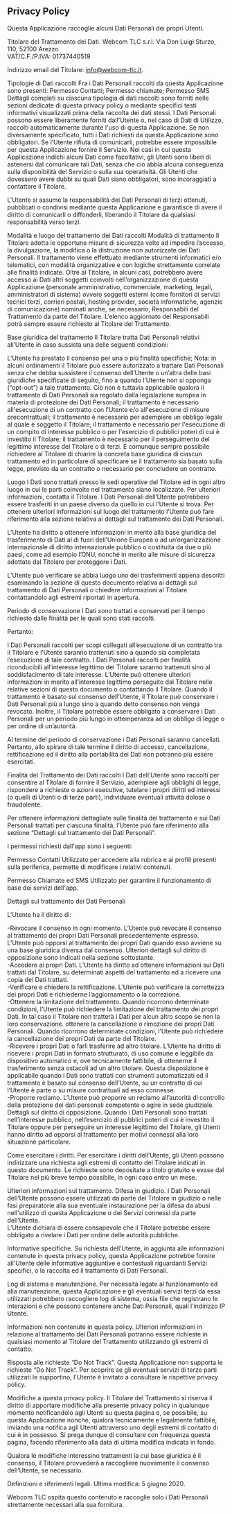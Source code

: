 ## Privacy Policy
Questa Applicazione raccoglie alcuni Dati Personali dei propri Utenti.

Titolare del Trattamento dei Dati. 
Webcom TLC s.r.l. 
Via Don Luigi Sturzo, 110, 52100 Arezzo  
VAT/C.F./P.IVA: 01737440519  

Indirizzo email del Titolare: info@webcom-tlc.it. 

Tipologie di Dati raccolti
Fra i Dati Personali raccolti da questa Applicazione sono presenti: Permesso Contatti; Permesso chiamate; Permesso SMS
Dettagli completi su ciascuna tipologia di dati raccolti sono forniti nelle sezioni dedicate di questa privacy policy o mediante specifici testi informativi visualizzati prima della raccolta dei dati stessi.
I Dati Personali possono essere liberamente forniti dall'Utente o, nel caso di Dati di Utilizzo, raccolti automaticamente durante l'uso di questa Applicazione.
Se non diversamente specificato, tutti i Dati richiesti da questa Applicazione sono obbligatori. Se l’Utente rifiuta di comunicarli, potrebbe essere impossibile per questa Applicazione fornire il Servizio. Nei casi in cui questa Applicazione indichi alcuni Dati come facoltativi, gli Utenti sono liberi di astenersi dal comunicare tali Dati, senza che ciò abbia alcuna conseguenza sulla disponibilità del Servizio o sulla sua operatività.
Gli Utenti che dovessero avere dubbi su quali Dati siano obbligatori, sono incoraggiati a contattare il Titolare.

L'Utente si assume la responsabilità dei Dati Personali di terzi ottenuti, pubblicati o condivisi mediante questa Applicazione e garantisce di avere il diritto di comunicarli o diffonderli, liberando il Titolare da qualsiasi responsabilità verso terzi.

Modalità e luogo del trattamento dei Dati raccolti
Modalità di trattamento
Il Titolare adotta le opportune misure di sicurezza volte ad impedire l’accesso, la divulgazione, la modifica o la distruzione non autorizzate dei Dati Personali.
Il trattamento viene effettuato mediante strumenti informatici e/o telematici, con modalità organizzative e con logiche strettamente correlate alle finalità indicate. Oltre al Titolare, in alcuni casi, potrebbero avere accesso ai Dati altri soggetti coinvolti nell’organizzazione di questa Applicazione (personale amministrativo, commerciale, marketing, legali, amministratori di sistema) ovvero soggetti esterni (come fornitori di servizi tecnici terzi, corrieri postali, hosting provider, società informatiche, agenzie di comunicazione) nominati anche, se necessario, Responsabili del Trattamento da parte del Titolare. L’elenco aggiornato dei Responsabili potrà sempre essere richiesto al Titolare del Trattamento.

Base giuridica del trattamento
Il Titolare tratta Dati Personali relativi all’Utente in caso sussista una delle seguenti condizioni:

L’Utente ha prestato il consenso per una o più finalità specifiche; Nota: in alcuni ordinamenti il Titolare può essere autorizzato a trattare Dati Personali senza che debba sussistere il consenso dell’Utente o un’altra delle basi giuridiche specificate di seguito, fino a quando l’Utente non si opponga (“opt-out”) a tale trattamento. Ciò non è tuttavia applicabile qualora il trattamento di Dati Personali sia regolato dalla legislazione europea in materia di protezione dei Dati Personali;
il trattamento è necessario all'esecuzione di un contratto con l’Utente e/o all'esecuzione di misure precontrattuali;
il trattamento è necessario per adempiere un obbligo legale al quale è soggetto il Titolare;
il trattamento è necessario per l'esecuzione di un compito di interesse pubblico o per l'esercizio di pubblici poteri di cui è investito il Titolare;
il trattamento è necessario per il perseguimento del legittimo interesse del Titolare o di terzi.
È comunque sempre possibile richiedere al Titolare di chiarire la concreta base giuridica di ciascun trattamento ed in particolare di specificare se il trattamento sia basato sulla legge, previsto da un contratto o necessario per concludere un contratto.

Luogo
I Dati sono trattati presso le sedi operative del Titolare ed in ogni altro luogo in cui le parti coinvolte nel trattamento siano localizzate. Per ulteriori informazioni, contatta il Titolare.
I Dati Personali dell’Utente potrebbero essere trasferiti in un paese diverso da quello in cui l’Utente si trova. Per ottenere ulteriori informazioni sul luogo del trattamento l’Utente può fare riferimento alla sezione relativa ai dettagli sul trattamento dei Dati Personali.

L’Utente ha diritto a ottenere informazioni in merito alla base giuridica del trasferimento di Dati al di fuori dell’Unione Europea o ad un’organizzazione internazionale di diritto internazionale pubblico o costituita da due o più paesi, come ad esempio l’ONU, nonché in merito alle misure di sicurezza adottate dal Titolare per proteggere i Dati.

L’Utente può verificare se abbia luogo uno dei trasferimenti appena descritti esaminando la sezione di questo documento relativa ai dettagli sul trattamento di Dati Personali o chiedere informazioni al Titolare contattandolo agli estremi riportati in apertura.

Periodo di conservazione
I Dati sono trattati e conservati per il tempo richiesto dalle finalità per le quali sono stati raccolti.

Pertanto:

I Dati Personali raccolti per scopi collegati all’esecuzione di un contratto tra il Titolare e l’Utente saranno trattenuti sino a quando sia completata l’esecuzione di tale contratto.
I Dati Personali raccolti per finalità riconducibili all’interesse legittimo del Titolare saranno trattenuti sino al soddisfacimento di tale interesse. L’Utente può ottenere ulteriori informazioni in merito all’interesse legittimo perseguito dal Titolare nelle relative sezioni di questo documento o contattando il Titolare.
Quando il trattamento è basato sul consenso dell’Utente, il Titolare può conservare i Dati Personali più a lungo sino a quando detto consenso non venga revocato. Inoltre, il Titolare potrebbe essere obbligato a conservare i Dati Personali per un periodo più lungo in ottemperanza ad un obbligo di legge o per ordine di un’autorità.

Al termine del periodo di conservazione i Dati Personali saranno cancellati. Pertanto, allo spirare di tale termine il diritto di accesso, cancellazione, rettificazione ed il diritto alla portabilità dei Dati non potranno più essere esercitati.

Finalità del Trattamento dei Dati raccolti
I Dati dell’Utente sono raccolti per consentire al Titolare di fornire il Servizio, adempiere agli obblighi di legge, rispondere a richieste o azioni esecutive, tutelare i propri diritti ed interessi (o quelli di Utenti o di terze parti), individuare eventuali attività dolose o fraudolente.

Per ottenere informazioni dettagliate sulle finalità del trattamento e sui Dati Personali trattati per ciascuna finalità, l’Utente può fare riferimento alla sezione “Dettagli sul trattamento dei Dati Personali”.


I permessi richiesti dall'app sono i seguenti:

Permesso Contatti
Utilizzato per accedere alla rubrica e ai profili presenti sulla periferica, permette di modificare i relativi contenuti.

Permesso Chiamate ed SMS
Utilizzato per garantire il funzionamento di base dei servizi dell'app.

Dettagli sul trattamento dei Dati Personali

L’Utente ha il diritto di:

-Revocare il consenso in ogni momento. L’Utente può revocare il consenso al trattamento dei propri Dati Personali precedentemente espresso.  
L’Utente può opporsi al trattamento dei propri Dati quando esso avviene su una base giuridica diversa dal consenso. Ulteriori dettagli sul diritto di opposizione sono indicati nella sezione sottostante.  
-Accedere ai propri Dati. L’Utente ha diritto ad ottenere informazioni sui Dati trattati dal Titolare, su determinati aspetti del trattamento ed a ricevere una copia dei Dati trattati.  
-Verificare e chiedere la rettificazione. L’Utente può verificare la correttezza dei propri Dati e richiederne l’aggiornamento o la correzione.  
-Ottenere la limitazione del trattamento. Quando ricorrono determinate condizioni, l’Utente può richiedere la limitazione del trattamento dei propri Dati. In tal caso il Titolare non tratterà i Dati per alcun altro scopo se non la loro conservazione.
ottenere la cancellazione o rimozione dei propri Dati Personali. Quando ricorrono determinate condizioni, l’Utente può richiedere la cancellazione dei propri Dati da parte del Titolare.  
-Ricevere i propri Dati o farli trasferire ad altro titolare. L’Utente ha diritto di ricevere i propri Dati in formato strutturato, di uso comune e leggibile da dispositivo automatico e, ove tecnicamente fattibile, di ottenerne il trasferimento senza ostacoli ad un altro titolare. Questa disposizione è applicabile quando i Dati sono trattati con strumenti automatizzati ed il trattamento è basato sul consenso dell’Utente, su un contratto di cui l’Utente è parte o su misure contrattuali ad esso connesse.  
-Proporre reclamo. L’Utente può proporre un reclamo all’autorità di controllo della protezione dei dati personali competente o agire in sede giudiziale.  
Dettagli sul diritto di opposizione. 
Quando i Dati Personali sono trattati nell’interesse pubblico, nell’esercizio di pubblici poteri di cui è investito il Titolare oppure per perseguire un interesse legittimo del Titolare, gli Utenti hanno diritto ad opporsi al trattamento per motivi connessi alla loro situazione particolare.

Come esercitare i diritti. 
Per esercitare i diritti dell’Utente, gli Utenti possono indirizzare una richiesta agli estremi di contatto del Titolare indicati in questo documento. Le richieste sono depositate a titolo gratuito e evase dal Titolare nel più breve tempo possibile, in ogni caso entro un mese.  

Ulteriori informazioni sul trattamento. 
Difesa in giudizio. 
I Dati Personali dell’Utente possono essere utilizzati da parte del Titolare in giudizio o nelle fasi preparatorie alla sua eventuale instaurazione per la difesa da abusi nell'utilizzo di questa Applicazione o dei Servizi connessi da parte dell’Utente.  
L’Utente dichiara di essere consapevole che il Titolare potrebbe essere obbligato a rivelare i Dati per ordine delle autorità pubbliche.  

Informative specifiche. 
Su richiesta dell’Utente, in aggiunta alle informazioni contenute in questa privacy policy, questa Applicazione potrebbe fornire all'Utente delle informative aggiuntive e contestuali riguardanti Servizi specifici, o la raccolta ed il trattamento di Dati Personali.  

Log di sistema e manutenzione. 
Per necessità legate al funzionamento ed alla manutenzione, questa Applicazione e gli eventuali servizi terzi da essa utilizzati potrebbero raccogliere log di sistema, ossia file che registrano le interazioni e che possono contenere anche Dati Personali, quali l’indirizzo IP Utente.  

Informazioni non contenute in questa policy. 
Ulteriori informazioni in relazione al trattamento dei Dati Personali potranno essere richieste in qualsiasi momento al Titolare del Trattamento utilizzando gli estremi di contatto.  

Risposta alle richieste “Do Not Track”. 
Questa Applicazione non supporta le richieste “Do Not Track”.
Per scoprire se gli eventuali servizi di terze parti utilizzati le supportino, l'Utente è invitato a consultare le rispettive privacy policy.  

Modifiche a questa privacy policy. 
Il Titolare del Trattamento si riserva il diritto di apportare modifiche alla presente privacy policy in qualunque momento notificandolo agli Utenti su questa pagina e, se possibile, su questa Applicazione nonché, qualora tecnicamente e legalmente fattibile, inviando una notifica agli Utenti attraverso uno degli estremi di contatto di cui è in possesso. Si prega dunque di consultare con frequenza questa pagina, facendo riferimento alla data di ultima modifica indicata in fondo.  

Qualora le modifiche interessino trattamenti la cui base giuridica è il consenso, il Titolare provvederà a raccogliere nuovamente il consenso dell’Utente, se necessario.  

Definizioni e riferimenti legali. 
Ultima modifica: 5 giugno 2020. 

Webcom TLC ospita questo contenuto e raccoglie solo i Dati Personali strettamente necessari alla sua fornitura.
